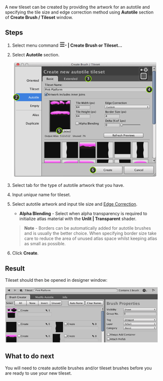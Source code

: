 A new tileset can be created by providing the artwork for an autotile and specifying the
tile size and edge correction method using **Autotile** section of **Create Brush / Tileset**
window.


## Steps

1. Select menu command **![tool menu](../img/menu-button.png) | Create Brush or Tileset...**


2. Select **Autotile** section.

   ![Create brush or tileset window with "Autotile" section selected.](../img/autotile/create-autotile-tileset-window.png)


3. Select tab for the type of autotile artwork that you have.


4. Input *unique* name for tileset.


5. Select autotile artwork and input tile size and [Edge Correction].


   - **Alpha Blending** - Select when alpha transparency is required to initialize atlas
     material with the **Unlit | Transparent** shader.

   >
   > **Note** - Borders can be automatically added for autotile brushes and is usually the
   > better choice. When specifying border size take care to reduce the area of unused
   > atlas space whilst keeping atlas as small as possible.
   >


6. Click **Create**.



## Result

Tileset should then be opened in designer window:

![New autotile tileset shown in designer window.](../img/autotile/create-autotile-tileset-result.png)



## What to do next

You will need to create autotile brushes and/or tileset brushes before you are ready to
use your new tileset.



[Edge Correction]: ./Edge-Correction.md
